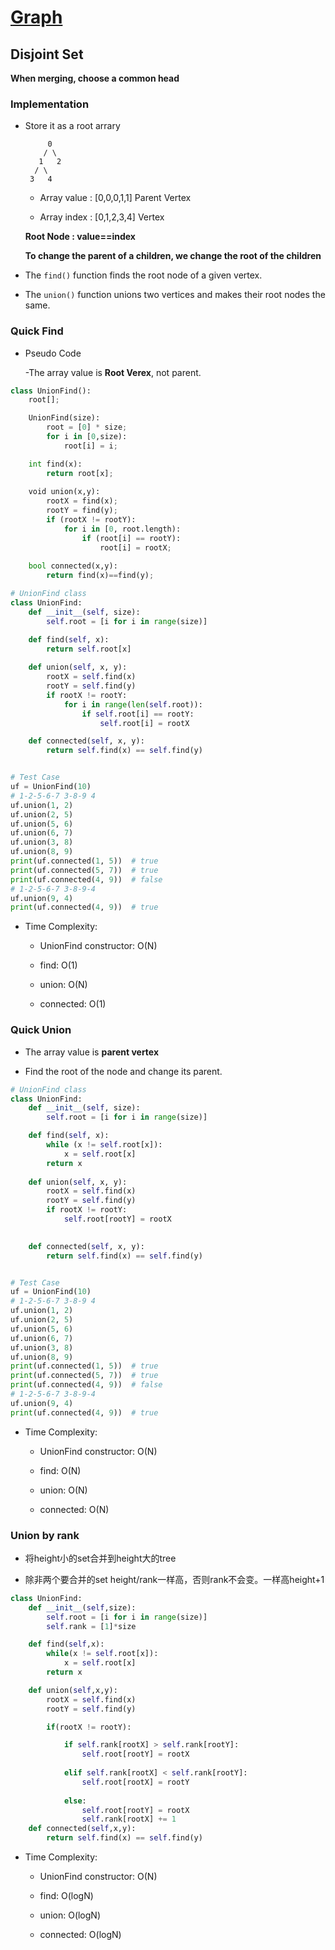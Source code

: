 # [Graph](https://leetcode.com/explore/learn/card/graph/)
## Disjoint Set
**When merging, choose a common head**
### Implementation
- Store it as a root arrary

    ```
         0
        / \
       1   2
      / \ 
     3   4

    ```
    
    - Array value : [0,0,0,1,1] Parent Vertex

    - Array index : [0,1,2,3,4] Vertex

    **Root Node : value==index**

    **To change the parent of a children, we  change the root of the children**

- The ``find()`` function finds the root node of a given vertex. 

- The ``union()`` function unions two vertices and makes their root nodes the same. 

### Quick Find

- Pseudo Code

    -The array value is **Root Verex**, not parent.

```python
class UnionFind():
    root[];

    UnionFind(size):
        root = [0] * size;
        for i in [0,size):
            root[i] = i;

    int find(x):
        return root[x];
    
    void union(x,y):
        rootX = find(x);
        rootY = find(y);
        if (rootX != rootY):
            for i in [0, root.length):
                if (root[i] == rootY):
                    root[i] = rootX;
    
    bool connected(x,y):
        return find(x)==find(y);

```

```python
# UnionFind class
class UnionFind:
    def __init__(self, size):
        self.root = [i for i in range(size)]

    def find(self, x):
        return self.root[x]
		
    def union(self, x, y):
        rootX = self.find(x)
        rootY = self.find(y)
        if rootX != rootY:
            for i in range(len(self.root)):
                if self.root[i] == rootY:
                    self.root[i] = rootX

    def connected(self, x, y):
        return self.find(x) == self.find(y)


# Test Case
uf = UnionFind(10)
# 1-2-5-6-7 3-8-9 4
uf.union(1, 2)
uf.union(2, 5)
uf.union(5, 6)
uf.union(6, 7)
uf.union(3, 8)
uf.union(8, 9)
print(uf.connected(1, 5))  # true
print(uf.connected(5, 7))  # true
print(uf.connected(4, 9))  # false
# 1-2-5-6-7 3-8-9-4
uf.union(9, 4)
print(uf.connected(4, 9))  # true
```

- Time Complexity: 

    - UnionFind constructor: O(N)

    - find: O(1)

    - union: O(N)

    - connected: O(1)

### Quick Union

- The array value is **parent vertex**

- Find the root of the node and change its parent.

```python
# UnionFind class
class UnionFind:
    def __init__(self, size):
        self.root = [i for i in range(size)]

    def find(self, x):
        while (x != self.root[x]):
            x = self.root[x]
        return x
		
    def union(self, x, y):
        rootX = self.find(x)
        rootY = self.find(y)
        if rootX != rootY:
            self.root[rootY] = rootX
        

    def connected(self, x, y):
        return self.find(x) == self.find(y)


# Test Case
uf = UnionFind(10)
# 1-2-5-6-7 3-8-9 4
uf.union(1, 2)
uf.union(2, 5)
uf.union(5, 6)
uf.union(6, 7)
uf.union(3, 8)
uf.union(8, 9)
print(uf.connected(1, 5))  # true
print(uf.connected(5, 7))  # true
print(uf.connected(4, 9))  # false
# 1-2-5-6-7 3-8-9-4
uf.union(9, 4)
print(uf.connected(4, 9))  # true
```

- Time Complexity: 

    - UnionFind constructor: O(N)

    - find: O(N)

    - union: O(N)

    - connected: O(N)

### Union by rank

- 将height小的set合并到height大的tree

- 除非两个要合并的set height/rank一样高，否则rank不会变。一样高height+1

```python
class UnionFind:
    def __init__(self,size):
        self.root = [i for i in range(size)]
        self.rank = [1]*size

    def find(self,x):
        while(x != self.root[x]):
            x = self.root[x]
        return x

    def union(self,x,y):
        rootX = self.find(x)
        rootY = self.find(y)

        if(rootX != rootY):

            if self.rank[rootX] > self.rank[rootY]:
                self.root[rootY] = rootX 
            
            elif self.rank[rootX] < self.rank[rootY]:
                self.root[rootX] = rootY
            
            else:
                self.root[rootY] = rootX
                self.rank[rootX] += 1
    def connected(self,x,y):
        return self.find(x) == self.find(y)
```

- Time Complexity: 

    - UnionFind constructor: O(N)

    - find: O(logN)

    - union: O(logN)

    - connected: O(logN)
